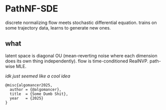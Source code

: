 # PathNF-SDE

discrete normalizing flow meets stochastic differential equation. trains on some trajectory data, learns to generate new ones.

## what

latent space is diagonal OU (mean-reverting noise where each dimension does its own thing independently). flow is time-conditioned RealNVP. path-wise MLE.

*idk just seemed like a cool idea*

```
@misc{algomancer2025,
  author = {@algomancer},
  title  = {Some Dumb Shit},
  year   = {2025}
}
```
